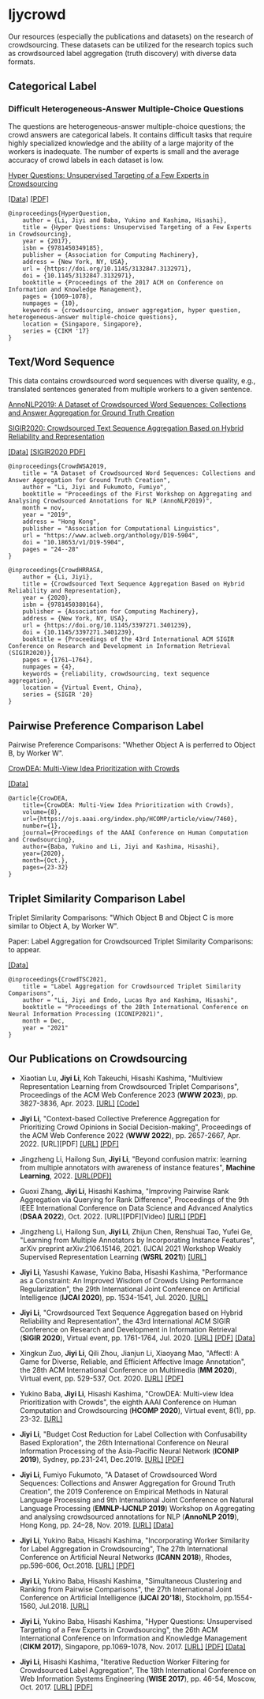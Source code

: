 # ljycrowd

Our resources (especially the publications and datasets) on the research of crowdsourcing. These datasets can be utilized for the research topics such as crowdsourced label aggregation (truth discovery) with diverse data formats. 

## Categorical Label

### Difficult Heterogeneous-Answer Multiple-Choice Questions
The questions are heterogeneous-answer multiple-choice questions; the crowd answers are categorical labels. It contains difficult tasks that require highly specialized knowledge and the ability of a large majority of the workers is inadequate. The number of experts is small and the average accuracy of crowd labels in each dataset is low. 

[Hyper Questions: Unsupervised Targeting of a Few Experts in Crowdsourcing](https://dl.acm.org/doi/10.1145/3132847.3132971)

[[Data]](http://www.ml.ist.i.kyoto-u.ac.jp/en/en-research/li2017cikm)
[[PDF]](https://drive.google.com/file/d/1BMLReNx-eX5m_B5Pg44a5als3GHMr0VM/view?usp=sharing)

	@inproceedings{HyperQuestion,
		author = {Li, Jiyi and Baba, Yukino and Kashima, Hisashi},
		title = {Hyper Questions: Unsupervised Targeting of a Few Experts in Crowdsourcing},
		year = {2017},
		isbn = {9781450349185},
		publisher = {Association for Computing Machinery},
		address = {New York, NY, USA},
		url = {https://doi.org/10.1145/3132847.3132971},
		doi = {10.1145/3132847.3132971},
		booktitle = {Proceedings of the 2017 ACM on Conference on Information and Knowledge Management},
		pages = {1069–1078},
		numpages = {10},
		keywords = {crowdsourcing, answer aggregation, hyper question, heterogeneous-answer multiple-choice questions},
		location = {Singapore, Singapore},
		series = {CIKM '17}
	}

## Text/Word Sequence
This data contains crowdsourced word sequences with diverse quality, e.g., translated sentences generated from multiple workers to a given sentence. 

[AnnoNLP2019: A Dataset of Crowdsourced Word Sequences: Collections and Answer Aggregation for Ground Truth Creation](https://aclanthology.org/D19-5904/)

[SIGIR2020: Crowdsourced Text Sequence Aggregation Based on Hybrid Reliability and Representation](https://dl.acm.org/doi/abs/10.1145/3397271.3401239)

[[Data]](https://github.com/garfieldpigljy/CrowdWSA2019)
[[SIGIR2020 PDF]](https://drive.google.com/file/d/1o-LR-uZ6u8kcxcq6tdx4vPWSkeb9FJSG/view?usp=sharing)

	@inproceedings{CrowdWSA2019,
		title = "A Dataset of Crowdsourced Word Sequences: Collections and Answer Aggregation for Ground Truth Creation",
		author = "Li, Jiyi and Fukumoto, Fumiyo",
		booktitle = "Proceedings of the First Workshop on Aggregating and Analysing Crowdsourced Annotations for NLP (AnnoNLP2019)",
		month = nov,
		year = "2019",
		address = "Hong Kong",
		publisher = "Association for Computational Linguistics",
		url = "https://www.aclweb.org/anthology/D19-5904",
		doi = "10.18653/v1/D19-5904",
		pages = "24--28"
	}

	@inproceedings{CrowdHRRASA,
		author = {Li, Jiyi},
		title = {Crowdsourced Text Sequence Aggregation Based on Hybrid Reliability and Representation},
		year = {2020},
		isbn = {9781450380164},
		publisher = {Association for Computing Machinery},
		address = {New York, NY, USA},
		url = {https://doi.org/10.1145/3397271.3401239},
		doi = {10.1145/3397271.3401239},
		booktitle = {Proceedings of the 43rd International ACM SIGIR Conference on Research and Development in Information Retrieval (SIGIR2020)},
		pages = {1761–1764},
		numpages = {4},
		keywords = {reliability, crowdsourcing, text sequence aggregation},
		location = {Virtual Event, China},
		series = {SIGIR '20}
	}

## Pairwise Preference Comparison Label
Pairwise Preference Comparisons: "Whether Object A is perferred to Object B, by Worker W". 

[CrowDEA: Multi-View Idea Prioritization with Crowds](https://ojs.aaai.org/index.php/HCOMP/article/view/7460)

[[Data]](https://github.com/yukinobaba/crowdea)

	@article{CrowDEA, 
		title={CrowDEA: Multi-View Idea Prioritization with Crowds}, 
		volume={8}, 
		url={https://ojs.aaai.org/index.php/HCOMP/article/view/7460}, 
		number={1}, 
		journal={Proceedings of the AAAI Conference on Human Computation and Crowdsourcing}, 
		author={Baba, Yukino and Li, Jiyi and Kashima, Hisashi}, 
		year={2020}, 
		month={Oct.}, 
		pages={23-32} 
	}

## Triplet Similarity Comparison Label
Triplet Similarity Comparisons: "Which Object B and Object C is more similar to Object A, by Worker W". 

Paper: Label Aggregation for Crowdsourced Triplet Similarity Comparisons: to appear. 

[[Data]](https://github.com/garfieldpigljy/CrowdTSC2021)

	@inproceedings{CrowdTSC2021,
		title = "Label Aggregation for Crowdsourced Triplet Similarity Comparisons",
		author = "Li, Jiyi and Endo, Lucas Ryo and Kashima, Hisashi",
		booktitle = "Proceedings of the 28th International Conference on Neural Information Processing (ICONIP2021)",
		month = Dec,
		year = "2021"
	}
	

## Our Publications on Crowdsourcing

- Xiaotian Lu, **Jiyi Li**, Koh Takeuchi, Hisashi Kashima, "Multiview Representation Learning from Crowdsourced Triplet Comparisons", Proceedings of the ACM Web Conference 2023 (**WWW 2023**), pp. 3827-3836, Apr. 2023.
[[URL]](https://arxiv.org/abs/2302.03987)
[[Code]](https://github.com/17bit/multiview_crowdsourcing)

- **Jiyi Li**, "Context-based Collective Preference Aggregation for Prioritizing Crowd Opinions in Social Decision-making", Proceedings of the ACM Web Conference 2022 (**WWW 2022**), pp. 2657-2667, Apr. 2022. [URL][PDF]
[[URL]](https://dl.acm.org/doi/fullHtml/10.1145/3485447.3512137)
[[PDF]](https://drive.google.com/file/d/1Q-Hz6JFFW0rGLW5i3cjah7IiIxJuyQ-C/view?usp=sharing)

- Jingzheng Li, Hailong Sun, **Jiyi Li**, "Beyond confusion matrix: learning from multiple annotators with awareness of instance features", **Machine Learning**, 2022.
[[URL(PDF)]](https://link.springer.com/article/10.1007/s10994-022-06211-x)

- Guoxi Zhang, **Jiyi Li**, Hisashi Kashima, "Improving Pairwise Rank Aggregation via Querying for Rank Difference", Proceedings of the 9th IEEE International Conference on Data Science and Advanced Analytics (**DSAA 2022**), Oct. 2022. [URL][PDF][Video]
[[URL]](https://ieeexplore.ieee.org/abstract/document/10032454)
[[PDF]](https://drive.google.com/file/d/18kbU9nt0v6UlC_yNMSUed6E4hFwUdhv_/view?usp=sharing)
  
- Jingzheng Li, Hailong Sun, **Jiyi Li**, Zhijun Chen, Renshuai Tao, Yufei Ge, "Learning from Multiple Annotators by Incorporating Instance Features", arXiv preprint arXiv:2106.15146, 2021. (IJCAI 2021 Workshop Weakly Supervised Representation Learning (**WSRL 2021**)) 
[[URL]](https://arxiv.org/abs/2106.15146) 

- **Jiyi Li**, Yasushi Kawase, Yukino Baba, Hisashi Kashima, "Performance as a Constraint: An Improved Wisdom of Crowds Using Performance Regularization", the 29th International Joint Conference on Artificial Intelligence (**IJCAI 2020**), pp. 1534-1541, Jul. 2020. 
[[URL]](https://www.ijcai.org/Proceedings/2020/213) 

- **Jiyi Li**, "Crowdsourced Text Sequence Aggregation based on Hybrid Reliability and Representation", the 43rd International ACM SIGIR Conference on Research and Development in Information Retrieval (**SIGIR 2020**), Virtual event, pp. 1761-1764, Jul. 2020. 
[[URL]](https://dl.acm.org/doi/10.1145/3397271.3401239) 
[[PDF]](https://drive.google.com/file/d/1o-LR-uZ6u8kcxcq6tdx4vPWSkeb9FJSG/view?usp=sharing) 
[[Data]](https://github.com/garfieldpigljy/CrowdWSA2019)

- Xingkun Zuo, **Jiyi Li**, Qili Zhou, Jianjun Li, Xiaoyang Mao, "AffectI: A Game for Diverse, Reliable, and Efficient Affective Image Annotation", the 28th ACM International Conference on Multimedia (**MM 2020**), Virtual event, pp. 529-537, Oct. 2020. 
[[URL]](https://dl.acm.org/doi/10.1145/3394171.3413744) 
[[PDF]](https://drive.google.com/file/d/1A3WAVkYHU0MxFcomA4ch_5Lcqp3EpvZZ/view?usp=sharing) 

- Yukino Baba, **Jiyi Li**, Hisashi Kashima, "CrowDEA: Multi-view Idea Prioritization with Crowds", the eighth AAAI Conference on Human Computation and Crowdsourcing (**HCOMP 2020**), Virtual event, 8(1), pp. 23-32. 
[[URL]](https://ojs.aaai.org/index.php/HCOMP/article/view/7460) 

- **Jiyi Li**, "Budget Cost Reduction for Label Collection with Confusability Based Exploration", the 26th International Conference on Neural Information Processing of the Asia-Pacific Neural Network (**ICONIP 2019**), Sydney, pp.231-241, Dec.2019. 
[[URL]](https://link.springer.com/chapter/10.1007/978-3-030-36802-9_26) 
[[PDF]](https://drive.google.com/open?id=1WfGC1nDnWe8h4MZUUk5KC2ETBPQyAhps) 

- **Jiyi Li**, Fumiyo Fukumoto, "A Dataset of Crowdsourced Word Sequences:  Collections and Answer Aggregation for Ground Truth Creation", the 2019 Conference on Empirical Methods in Natural Language Processing and 9th International Joint Conference on Natural Language Processing (**EMNLP-IJCNLP 2019**) Workshop on Aggregating and analysing crowdsourced annotations for NLP (**AnnoNLP 2019**), Hong Kong, pp. 24–28, Nov. 2019. 
[[URL]](https://aclanthology.org/D19-5904/) 
[[Data]](https://github.com/garfieldpigljy/CrowdWSA2019) 

- **Jiyi Li**, Yukino Baba, Hisashi Kashima, "Incorporating Worker Similarity for Label Aggregation in Crowdsourcing", The 27th International Conference on Artificial Neural Networks (**ICANN 2018**), Rhodes, pp.596-606, Oct.2018. 
[[URL]](https://link.springer.com/chapter/10.1007/978-3-030-01421-6_57) 
[[PDF]](https://drive.google.com/file/d/1GbhFlshet_zNiiY-GXPa58-U4jcmJErd/view?usp=sharing) 

- **Jiyi Li**, Yukino Baba, Hisashi Kashima, "Simultaneous Clustering and Ranking from Pairwise Comparisons",  the 27th International Joint Conference on Artificial Intelligence (**IJCAI 20'18**), Stockholm, pp.1554-1560, Jul.2018. 
[[URL]](https://www.ijcai.org/proceedings/2018/215) 

- **Jiyi Li**, Yukino Baba, Hisashi Kashima, "Hyper Questions: Unsupervised Targeting of a Few Experts in Crowdsourcing", the 26th ACM International Conference on Information and Knowledge Management (**CIKM 2017**), Singapore, pp.1069-1078, Nov. 2017. 
[[URL]](https://dl.acm.org/doi/10.1145/3132847.3132971) 
[[PDF]](https://drive.google.com/file/d/1BMLReNx-eX5m_B5Pg44a5als3GHMr0VM/view?usp=sharing) 
[[Data]](https://dl.acm.org/doi/10.1145/3132847.3132971) 

- **Jiyi Li**, Hisashi Kashima, "Iterative Reduction Worker Filtering for Crowdsourced Label Aggregation", The 18th International Conference on Web Information Systems Engineering (**WISE 2017**), pp. 46-54, Moscow, Oct. 2017. 
[[URL]](https://link.springer.com/chapter/10.1007/978-3-319-68786-5_4)
[[PDF]](https://drive.google.com/file/d/1nx0VVrs7xrMqKc7Oz6vdgnX99W5V4-oc/view?usp=sharing)

